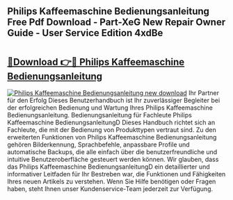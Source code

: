 ## Philips Kaffeemaschine Bedienungsanleitung Free Pdf Download - Part-XeG New Repair Owner Guide - User Service Edition 4xdBe

# <h2><a href="http://df4wrt.blite.top/?on=Philips+Kaffeemaschine+Bedienungsanleitung">🔗Download 👉🔴 Philips Kaffeemaschine Bedienungsanleitung</a></h2>

[![Philips Kaffeemaschine Bedienungsanleitung new download](https://i.imgur.com/lujVjoI.png)](http://df4wrt.blite.top/?on=Philips+Kaffeemaschine+Bedienungsanleitung)
Ihr Partner für den Erfolg Dieses Benutzerhandbuch ist Ihr zuverlässiger Begleiter bei der erfolgreichen Bedienung und Wartung Ihres Philips Kaffeemaschine Bedienungsanleitung. Bedienungsanleitung für Fachleute Philips Kaffeemaschine BedienungsanleitungD Dieses Handbuch richtet sich an Fachleute, die mit der Bedienung von Produkttypen vertraut sind. Zu den erweiterten Funktionen von Philips Kaffeemaschine Bedienungsanleitung gehören Bilderkennung, Sprachbefehle, anpassbare Profile und automatische Backups, die alle einfach über die benutzerfreundliche und intuitive Benutzeroberfläche gesteuert werden können. Wir glauben, dass das Philips Kaffeemaschine BedienungsanleitungD ein detaillierter und informativer Leitfaden für Ihr Bestreben war, die Funktionen und Fähigkeiten Ihres neuen Artikels zu verstehen. Wenn Sie Hilfe benötigen oder Fragen haben, steht Ihnen unser Kundenservice-Team jederzeit zur Verfügung.
